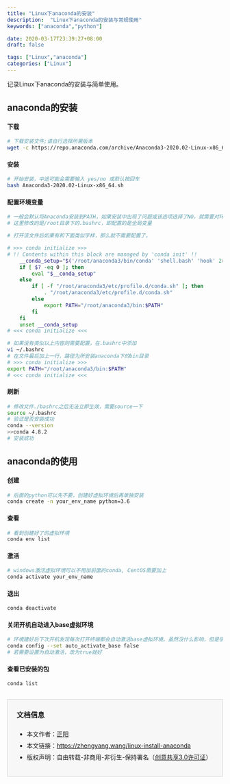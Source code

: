 ```yaml
---
title: "Linux下anaconda的安装"
description:  "Linux下anaconda的安装与常规使用"
keywords: ["anaconda","python"]

date: 2020-03-17T23:39:27+08:00
draft: false

tags: ["Linux","anaconda"]
categories: ["Linux"]
---
```




记录Linux下anaconda的安装与简单使用。

<!--more-->

## anaconda的安装
#### 下载
```bash
# 下载安装文件;请自行选择所需版本
wget -c https://repo.anaconda.com/archive/Anaconda3-2020.02-Linux-x86_64.sh
```


#### 安装
```bash
# 开始安装，中途可能会需要输入 yes/no 或默认按回车
bash Anaconda3-2020.02-Linux-x86_64.sh
```

#### 配置环境变量
```bash
# 一般会默认将Anaconda安装到PATH，如果安装中出现了问题或该选项选择了NO，就需要对环境变量进行配置
# 这里修改的是/root目录下的.bashrc，即配置的是全局变量

# 打开该文件后如果有和下面类似字样，那么就不需要配置了。

# >>> conda initialize >>>
# !! Contents within this block are managed by 'conda init' !!
	__conda_setup="$('/root/anaconda3/bin/conda' 'shell.bash' 'hook' 2> /dev/null)"
    if [ $? -eq 0 ]; then
        eval "$__conda_setup"
    else
        if [ -f "/root/anaconda3/etc/profile.d/conda.sh" ]; then
            . "/root/anaconda3/etc/profile.d/conda.sh"
        else
            export PATH="/root/anaconda3/bin:$PATH"
        fi
    fi
    unset __conda_setup
# <<< conda initialize <<<

# 如果没有类似以上内容则需要配置，在.bashrc中添加
vi ~/.bashrc
# 在文件最后加上一行，路径为所安装anaconda下的bin目录
# >>> conda initialize >>>
export PATH="/root/anaconda3/bin:$PATH"
# <<< conda initialize <<<
```

#### 刷新
```bash
# 修改文件./bashrc之后无法立即生效，需要source一下
source ~/.bashrc
# 验证是否安装成功
conda --version
>>conda 4.8.2
# 安装成功
```

## anaconda的使用
#### 创建
```bash
# 后面的python可以先不要，创建好虚拟环境后再单独安装
conda create -n your_env_name python=3.6
```
#### 查看
```bash
# 看到创建好了的虚拟环境
conda env list
```
#### 激活
```bash
# windows激活虚拟环境可以不用加前面的conda, CentOS需要加上
conda activate your_env_name
```
#### 退出
```bash
conda deactivate
```

#### 关闭开机自动进入base虚拟环境
```bash
# 环境建好后下次开机发现每次打开终端都会自动激活base虚拟环境。虽然没什么影响，但是很不爽
conda config --set auto_activate_base false
# 若需要设置为自动激活，改为true就好
```
#### 查看已安装的包
```bash
conda list
```



<div style="margin-top:2em;padding:0 1.5em;border:1px solid #d3d3d3;background-color:#f7f7f7">
    <h3>文档信息</h3>
    <ul style="padding-bottom:1.5em;">
        <li style="padding-top:0.5em;">本文作者：<a href="https://zhengyang.wang/about" target="_blank">正阳</a></li>
        <li style="padding-top:0.5em;">本文链接：<a href="https://zhengyang.wang/linux-install-anaconda" target="_blank">https://zhengyang.wang/linux-install-anaconda</a></li>
        <li style="padding-top:0.5em;">版权声明：自由转载-非商用-非衍生-保持署名（<a href="http://creativecommons.org/licenses/by-nc-nd/3.0/deed.zh" target="_blank">创意共享3.0许可证</a>）</li>
    </ul>
</div>
